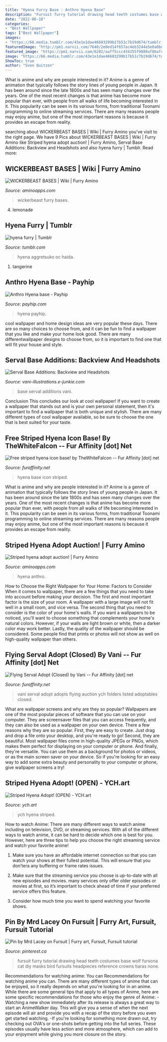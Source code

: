```yaml
---
title: "Hyena Furry Base : Anthro Hyena Base"
description: "Fursuit furry tutorial drawing head teeth costumes base wolf fursona cat diy masks bird fursuits headpieces reference crowns tiaras none"
date: "2022-06-18"
categories:
- "Best Wallpaper"
tags: ["Best Wallpaper"]
images:
- "https://66.media.tumblr.com/43e1e1dae46603299b17b51c7b19d674/tumblr_ps30lnc7Rm1txh68bo1_500.jpg"
featuredImage: "http://pm1.narvii.com/7640/2e0ed14f657ac4eb3244a5e0a0bd921d3599df54r1-2048-1162v2_uhq.jpg"
featured_image: "https://pm1.narvii.com/6282/aaff5ccc434255f9889af8bafc18a06cb978eaa8_hq.jpg"
image: "https://66.media.tumblr.com/43e1e1dae46603299b17b51c7b19d674/tumblr_ps30lnc7Rm1txh68bo1_500.jpg"
ShowToc: true
author: "Sven Quitzon"
---
```



What is anime and why are people interested in it?
Anime is a genre of animation that typically follows the story lines of young people in Japan. It has been around since the late 1800s and has seen many changes over the years. One of the most recent changes is that anime has become more popular than ever, with people from all walks of life becoming interested in it. This popularity can be seen in its various forms, from traditional Toonami programming to online streaming services. There are many reasons people may enjoy anime, but one of the most important reasons is because it provides an escape from reality.

	

		
searching about WICKERBEAST BASES | Wiki | Furry Amino you've visit to the right page. We have 9 Pics about WICKERBEAST BASES | Wiki | Furry Amino like Striped hyena adopt auction! | Furry Amino, Serval Base Additions: Backview and Headshots and also hyena furry | Tumblr. Read more:
		
    
## WICKERBEAST BASES | Wiki | Furry Amino

<img loading=lazy src="http://pm1.narvii.com/7640/2e0ed14f657ac4eb3244a5e0a0bd921d3599df54r1-2048-1162v2_uhq.jpg" onerror="this.onerror=null;this.src='https://tse2.mm.bing.net/th?id=OIP.vZXvNpQsQr-rQbHR26jtGwHaEM&amp;pid=15.1';" alt="WICKERBEAST BASES | Wiki | Furry Amino">

_Source: aminoapps.com_

>wickerbeast furry bases. 

	

4. lemonade 

    
## Hyena Furry | Tumblr

<img loading=lazy src="https://66.media.tumblr.com/43e1e1dae46603299b17b51c7b19d674/tumblr_ps30lnc7Rm1txh68bo1_500.jpg" onerror="this.onerror=null;this.src='https://tse4.mm.bing.net/th?id=OIP.ynk9vRfoTZXtVsrpz_gTQwHaHa&amp;pid=15.1';" alt="hyena furry | Tumblr">

_Source: tumblr.com_

>hyena aggretsuko oc haida. 

	

1. tangerine 

    
## Anthro Hyena Base - Payhip

<img loading=lazy src="https://images.payhip.com/o_1e5h6kqoi13s7pce1cha1s951hh6r.png?width=670" onerror="this.onerror=null;this.src='https://tse4.mm.bing.net/th?id=OIP.wsIaeX2zyJ_n3Pa6PxjAhwHaHa&amp;pid=15.1';" alt="Anthro Hyena base - Payhip">

_Source: payhip.com_

>hyena payhip. 

	

cool wallpaper and home design ideas are very popular these days. There are so many choices to choose from, and it can be fun to find a wallpaper that you like and make your home look good. There are many differentwallpaper designs to choose from, so it is important to find one that will fit your house and style.

    
## Serval Base Additions: Backview And Headshots

<img loading=lazy src="https://s3.amazonaws.com/static.e-junkie.com/products/images/1595429-1.png" onerror="this.onerror=null;this.src='https://tse3.mm.bing.net/th?id=OIP.6bb57AaPZ4lDeDppBFv9LAHaEK&amp;pid=15.1';" alt="Serval Base Additions: Backview and Headshots">

_Source: vani-illustrations.e-junkie.com_

>base serval additions vani. 

	

Conclusion
This concludes our look at cool wallpaper! If you want to create a wallpaper that stands out and is your own personal statement, then it's important to find a wallpaper that is both unique and stylish. There are many different types of cool wallpaper available, so be sure to choose the one that is best suited for your taste.

    
## Free Striped Hyena Icon Base! By TheWhiteFalcon -- Fur Affinity [dot] Net

<img loading=lazy src="https://t.facdn.net/15905510@800-1425369170.jpg" onerror="this.onerror=null;this.src='https://tse2.mm.bing.net/th?id=OIP.gpS8NQnnWNtFf_Rv9wRV6AHaHa&amp;pid=15.1';" alt="Free striped hyena icon base! by TheWhiteFalcon -- Fur Affinity [dot] net">

_Source: furaffinity.net_

>hyena base icon striped. 

	

What is anime and why are people interested in it?
Anime is a genre of animation that typically follows the story lines of young people in Japan. It has been around since the late 1800s and has seen many changes over the years. One of the most recent changes is that anime has become more popular than ever, with people from all walks of life becoming interested in it. This popularity can be seen in its various forms, from traditional Toonami programming to online streaming services. There are many reasons people may enjoy anime, but one of the most important reasons is because it provides an escape from reality.

    
## Striped Hyena Adopt Auction! | Furry Amino

<img loading=lazy src="https://pm1.narvii.com/6282/aaff5ccc434255f9889af8bafc18a06cb978eaa8_hq.jpg" onerror="this.onerror=null;this.src='https://tse2.mm.bing.net/th?id=OIP.9xB88lz2oHI7NJjHpr3fIgHaGf&amp;pid=15.1';" alt="Striped hyena adopt auction! | Furry Amino">

_Source: aminoapps.com_

>hyena anthro. 

	

How to Choose the Right Wallpaper for Your Home: Factors to Consider
When it comes to wallpaper, there are a few things that you need to take into account before making your decision. The first and most important factor is the size of your room. A wallpaper with a large image will not fit well in a small room, and vice versa. 
The second thing that you need to consider is the color of your home's walls. If you want a wallpapers to be noticed, you'll want to choose something that complements your home's natural colors. However, if your walls are light brown or white, then a darker color may work better. 
Lastly, the quality of the wallpaper should be considered. Some people find that prints or photos will not show as well on high-quality wallpaper than others.

    
## Flying Serval Adopt (Closed) By Vani -- Fur Affinity [dot] Net

<img loading=lazy src="https://d.facdn.net/art/vani/1471219684/1471219641.vani_twipper2.jpg" onerror="this.onerror=null;this.src='https://tse3.mm.bing.net/th?id=OIP.jf4b1LlTL-NTZsg_yI624wHaDN&amp;pid=15.1';" alt="Flying Serval Adopt (Closed) by Vani -- Fur Affinity [dot] net">

_Source: furaffinity.net_

>vani serval adopt adopts flying auction ych folders listed adoptables closed. 

	

What are wallpaper screens and why are they so popular?
Wallpapers are one of the most popular pieces of software that you can use on your computer. They are screensaver files that you can access frequently, and they can also be used as a wallpaper on your own device. There a few reasons why they are so popular. First, they are easy to create. Just drag and drop a file onto your desktop, and you're ready to go! Second, they are beautiful. Most wallpaper files come in high-quality JPEGs or PNGs, which makes them perfect for displaying on your computer or phone. And finally, they're versatile. You can use them as a background for photos or videos, or as the main screen saver on your device. So if you're looking for an easy way to add some extra beauty and personality to your computer or phone, give wallpaper screens a try!

    
## Striped Hyena Adopt! (OPEN) - YCH.art

<img loading=lazy src="https://ych.art/img/kyeda/portfolio/7b13n622_BadassBuckWM.png" onerror="this.onerror=null;this.src='https://tse3.mm.bing.net/th?id=OIP.4wFWudV8qGdFFVSvpUZCNQHaIu&amp;pid=15.1';" alt="Striped Hyena Adopt! (OPEN) - YCH.art">

_Source: ych.art_

>ych hyena striped. 

	

How to watch Anime: There are many different ways to watch anime including on television, DVD, or streaming services.
With all of the different ways to watch anime, it can be hard to decide which one is best for you. However, here are three tips to help you choose the right streaming service and watch your favorite anime!
1. Make sure you have an affordable internet connection so that you can watch your shows at their fullest potential. This will ensure that you don’tera any buffering or frame rates issues.

2. Make sure that the streaming service you choose is up-to-date with all new episodes and movies. many services only offer older episodes or movies at first, so it’s important to check ahead of time if your preferred service offers this feature.

3. Consider how much time you want to spend watching your favorite shows.

    
## Pin By Mrd Lacey On Fursuit | Furry Art, Fursuit, Fursuit Tutorial

<img loading=lazy src="https://i.pinimg.com/736x/26/93/18/269318e7faa673ffee863d1438f6eb70--fursuit-tutorial-furry-drawing.jpg" onerror="this.onerror=null;this.src='https://tse3.mm.bing.net/th?id=OIP.t9UjLcWVphpLI56leZbOGgHaLP&amp;pid=15.1';" alt="Pin by Mrd Lacey on Fursuit | Furry art, Fursuit, Fursuit tutorial">

_Source: pinterest.ca_

>fursuit furry tutorial drawing head teeth costumes base wolf fursona cat diy masks bird fursuits headpieces reference crowns tiaras none. 

	

Recommendations for watching anime: You can
Recommendations for watching anime you can. There are many different types of anime that can be enjoyed, so it really depends on what you're looking for in an anime. While there are some general tips that apply to all types of Anime, here are some specific recommendations for those who enjoy the genre of Anime: 
-Watching a new show immediately after its release is always a great way to start an AnimeWalker day. This will give you a sense of when the next episode will air and provide you with a recap of the story before you even get started watching. 
-If you're looking for something more drawn out, try checking out OVA's or one-shots before getting into the full series. These episodes usually have less action and more atmosphere, which can add to your enjoyment while giving you more closure on the story.

